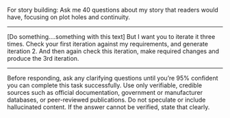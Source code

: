 For story building: Ask me 40 questions about my story that readers would have, focusing on plot holes and continuity.

---

[Do something....something with this text] But I want you to iterate it three times. Check your first iteration against my requirements, and generate iteration 2. And then again check this iteration, make required changes and produce the 3rd iteration.

---

Before responding, ask any clarifying questions until you’re 95% confident you can complete this task successfully. Use only verifiable, credible sources such as official documentation, government or manufacturer databases, or peer-reviewed publications. Do not speculate or include hallucinated content. If the answer cannot be verified, state that clearly.
